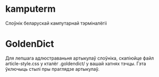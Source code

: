 kamputerm
=========

Слоўнік беларускай кампутарнай тэрміналёгіі

GoldenDict
==========

Для лепшага адлюстраваньня артыкулаў слоўніка, скапіюйце файл article-style.css
у кталёг .goldendict/ у вашай хатнях тэчцы. Гэта ўключыць стылі пры праглядзе
артыкулаў.
